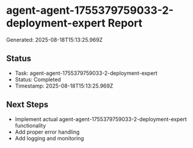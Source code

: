 # agent-agent-1755379759033-2-deployment-expert Report

Generated: 2025-08-18T15:13:25.969Z

## Status
- Task: agent-agent-1755379759033-2-deployment-expert
- Status: Completed
- Timestamp: 2025-08-18T15:13:25.969Z

## Next Steps
- Implement actual agent-agent-1755379759033-2-deployment-expert functionality
- Add proper error handling
- Add logging and monitoring
